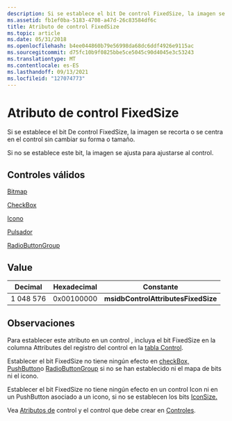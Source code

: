 ```yaml
---
description: Si se establece el bit De control FixedSize, la imagen se recorta o se centra en el control sin cambiar su forma o tamaño.
ms.assetid: fb1ef0ba-5183-4708-a47d-26c83584df6c
title: Atributo de control FixedSize
ms.topic: article
ms.date: 05/31/2018
ms.openlocfilehash: b4ee044860b79e56998da68dc6ddf4926e9115ac
ms.sourcegitcommit: d75fc10b9f0825bbe5ce5045c90d4045e3c53243
ms.translationtype: MT
ms.contentlocale: es-ES
ms.lasthandoff: 09/13/2021
ms.locfileid: "127074773"
---
```

# <a name="fixedsize-control-attribute"></a>Atributo de control FixedSize

Si se establece el bit De control FixedSize, la imagen se recorta o se centra en el control sin cambiar su forma o tamaño.

Si no se establece este bit, la imagen se ajusta para ajustarse al control.

## <a name="valid-controls"></a>Controles válidos

[Bitmap](bitmap-control.md)

[CheckBox](checkbox-control.md)

[Icono](icon-control.md)

[Pulsador](pushbutton-control.md)

[RadioButtonGroup](radiobuttongroup-control.md)

## <a name="value"></a>Value



| Decimal | Hexadecimal | Constante                            |
|---------|-------------|-------------------------------------|
| 1 048 576 | 0x00100000  | **msidbControlAttributesFixedSize** |



 

## <a name="remarks"></a>Observaciones

Para establecer este atributo en un control , incluya el bit FixedSize en la columna Attributes del registro del control en la [tabla Control](control-table.md).

Establecer el bit FixedSize no tiene ningún efecto [](icon-control-attribute.md) en [checkBox,](checkbox-control.md) [](bitmap-control-attribute.md) [PushButton](pushbutton-control.md)o [RadioButtonGroup](radiobuttongroup-control.md) si no se han establecido ni el mapa de bits ni el icono.

Establecer el bit FixedSize no tiene ningún efecto en un control Icon ni en un PushButton asociado a un icono, si no se establecen los bits [IconSize.](iconsize-control-attribute.md)

Vea [Atributos de](control-attributes.md) control y el control que debe crear en [Controles](controls.md).

 

 



